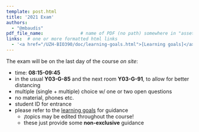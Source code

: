 ```yaml
---
template: post.html
title: '2021 Exam'
authors:
  - "@mbaudis"
pdf_file_name: 				# name of PDF (no path) somewhere in "assets"; auto-linked
links:  # one or more formatted html links
  - '<a href="/UZH-BIO390/doc/learning-goals.html">[Learning goals]</a>'
---
```



The exam will be on the last day of the course *on site*:

* time: **08:15-09:45**
* in the usual **Y03-G-85** and the next room **Y03-G-91**, to allow for better distancing
* multiple (single + multiple) choice w/ one or two open questions
* no material, phones etc.
* student ID for entrance
* please refer to the [learning goals](/UZH-BIO390/doc/learning-goals/) for guidance
    - ¡topics may be edited throughout the course!
    - these just provide some __non-exclusive__ guidance
